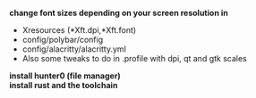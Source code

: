 **change font sizes depending on your screen resolution in**
- Xresources (*Xft.dpi,*Xft.font)
- config/polybar/config
- config/alacritty/alacritty.yml
- Also some tweaks to do in .profile with dpi, qt and gtk scales

**install hunter0 (file manager)**\
**install rust and the toolchain**
